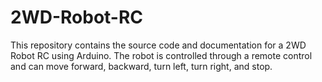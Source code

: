 # 2WD-Robot-RC
This repository contains the source code and documentation for a 2WD Robot RC using Arduino. The robot is controlled through a remote control and can move forward, backward, turn left, turn right, and stop.

